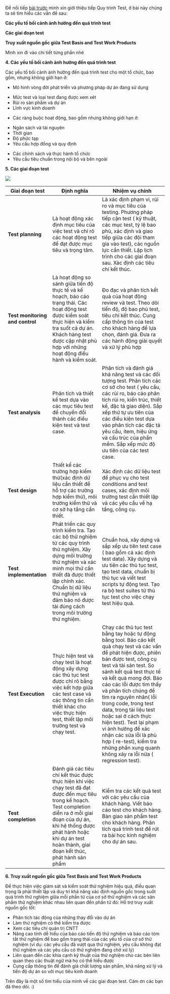 Để nối tiếp [bài trước](https://viblo.asia/p/cac-khai-niem-co-ban-ve-testing-cho-nguoi-bat-dau-Eb85oVJWl2G)  mình xin giới thiệu tiếp Quy trình Test, ở bài này chúng ta sẽ tìm hiểu các vấn đề sau:

**Các yếu tố bối cảnh ảnh hướng đến quá trình test**

**Các giai đoạn test**

**Truy xuất nguồn gốc giữa Test Basis and Test Work Products**

Mình xin đi vào chi tiết từng phần nhé

**4. Các yếu tố bối cảnh ảnh hướng đến quá trình test**

Các yếu tố bối cảnh ảnh hưởng đến quá trình test cho một tổ chức, bao gồm, nhưng không giới hạn ở:
- Mô hình vòng đời phát triển và phương pháp dự án đang sử dụng
+ Mức test và loại test đang được xem xét
+ Rủi ro sản phẩm và dự án
+ Lĩnh vực kinh doanh
- Các ràng buộc hoạt động, bao gồm nhưng không giới hạn ở:
+ Ngân sách và tài nguyên
+ Thời gian
+ Độ phức tạp
+ Yêu cầu hợp đồng và quy định
- Các chính sách và thực hành tổ chức
- Yêu cầu tiêu chuẩn trong nội bộ và bên ngoài

**5. Các giai đoạn test**

![](https://images.viblo.asia/2f387474-6c27-4741-acbd-57499f2841ef.png)


|  Giai đoạn test |  Định nghĩa |  Nhiệm vụ chính |
| -------- | -------- | -------- |
| **Test planning**| Là hoạt động xác định mục tiêu của việc test và chỉ rõ các hoạt động test để đạt được mục tiêu và trọng tâm. | Là xác định phạm vi, rủi ro và mục tiêu của testing. Phương pháp tiếp cận test ( kỹ thuật, các mục test, tỷ lệ bao phủ, xác định và giao tiếp giữa các đội tham gia vào test), các nguồn lực cần thiết. Lập lịch trình cho các giai đoạn sau. Xác định các tiêu chí kết thúc.|
| **Test monitoring and control** | Là hoạt động so sánh giữa tiến độ thực tế và kế hoạch, báo cáo trạng thái. Các hoạt động test được kiểm soát thực hiện và kiểm tra suốt cả dự án. Khách hàng test được cập nhật phù hợp với những hoạt động điều hành và kiểm soát.| Đo đạc và phân tích kết quả của hoạt động review và test. Theo dõi tiến độ, độ bao phủ test, tiêu chí kết thúc. Cung cấp thông tin của test cho khách hàng để lựa chọn, đánh giá. Đưa ra các hành động giải quyết và xử lý phù hợp|
|**Test analysis**|Phân tích và thiết kế test dựa vào các mục tiêu test để chuyển đổi thành các điều kiện test và test case.|Phân tích và đánh giá khả năng test và các đối tượng test. Phân tích các cơ sở cho test ( yêu cầu, các rủi ro, báo cáo phân tích rủi ro, kiến trúc, thiết kế, đặc tả giao diện). Sắp xếp thứ tự ưu tiên của các điều kiện test dựa vào phân tích các đặc tả yêu cầu, item, hiệu ứng và cấu trúc của phần mềm. Sắp xếp mức độ ưu tiên của các test case. 
|**Test design**|Thiết kế các trường hợp kiểm thử(xác định dữ liệu cần thiết để hỗ trợ các trường hợp kiểm thử), môi trường kiểm thử và cơ sở hạ tầng cần thiết.|Xác định các dữ liệu test để phục vụ cho test conditions and test cases, xác định môi trường test cần thiết lập và các yêu cầu về hạ tầng, công cụ.|
|**Test implementation**|Phát triển các quy trình kiểm tra. Tạo các bộ thử nghiệm từ các quy trình thử nghiệm. Xây dựng môi trường thử nghiệm và xác minh mọi thứ cần thiết đã được thiết lập chính xác. Chuẩn bị dữ liệu thử nghiệm và đảm bảo nó được tải đúng cách trong môi trường thử nghiệm.|Chuẩn hoá, xây dựng và sắp xếp ưu tiên test case ( bao gồm cả xác định test data). Xây dựng và ưu tiên các thủ tục test, tạo test data, chuẩn bị thủ tục và viết test scripts tự động test. Tạo ra bộ test suites từ thủ tục test cho việc chạy test hiệu quả. 
| **Test Execution**|Thực hiện test và chạy test là hoạt động  xây dựng các thủ tục test được chỉ rõ bằng việc kết hợp giữa các test case và các thông tin cần thiết khác cho việc thực hiện test, thiết lập môi trường test và chạy test.|Chạy các thủ tục test bằng tay hoặc tự động bằng tool. Báo cáo kết quả chạy test và các vấn đề phát hiện được, phiên bản được test, công cụ test và tài sản test. So sánh kết quả test thực tế và kết quả mong đợi. Báo cáo các lỗi được tìm thấy và phân tích chúng để tìm ra nguyên nhân( lỗi trong code, trong test data, trong tài liệu test hoặc sai ở cách thực hiện test). Test lại phạm vi ảnh hưởng để xác nhận các sửa lỗi là phù hợp ( re-test), kiểm tra những phần xung quanh không xảy ra lỗi nữa ( regression test).|
|**Test completion**|Đánh giá các tiêu chí kết thúc được thực hiện khi việc chạy test đã đạt được đến mục tiêu trong kế hoạch. Test completion diễn ra ở mỗi giai đoạn của dự án, khi hệ thống được phát hành hoặc khi dự án test hoàn thành, giai đoạn kết thúc, phát hành sản phẩm|Kiểm tra các kết quả test với các yêu cầu của khách hàng. Viết báo cáo test cho khách hàng. Bàn giao sản phẩm test cho khách hàng. Phân tích quá trình test để rút ra bài học kinh nghiệm cho dự án sau.|

**6. Truy xuất nguồn gốc giữa Test Basis and Test Work Products**

Để thực hiện việc giám sát và kiểm soát thử nghiệm hiệu quả, điều quan trọng là phải thiết lập và duy trì khả năng xác định nguồn gốc trong suốt quá trình thử nghiệm giữa mỗi phần tử của cơ sở thử nghiệm và các sản phẩm thử nghiệm khác nhau liên quan đến phần tử đó:
Hỗ trợ truy xuất nguồn gốc tốt:
- Phân tích tác động của những thay đổi vào dự án
- Làm thử nghiệm có thể kiểm tra được
- Xem các tiêu chí quản trị CNTT
- Nâng cao tính dễ hiểu của báo cáo tiến độ thử nghiệm và báo cáo tóm tắt thử nghiệm để bao gồm trạng thái của các yếu tố của cơ sở thử nghiệm (ví dụ: các yêu cầu đã vượt qua thử nghiệm, yêu cầu không đạt thử nghiệm và các yêu cầu có thử nghiệm đang chờ xử lý)
- Liên quan đến các khía cạnh kỹ thuật của thử nghiệm cho các bên liên quan theo các thuật ngữ mà họ có thể hiểu được
- Cung cấp thông tin để đánh giá chất lượng sản phẩm, khả năng xử lý và tiến độ dự án so với mục tiêu kinh doanh

Trên đây là một số tìm hiểu của mình về các giai đoạn test. Cám ơn các bạn đã theo dõi. :)